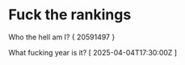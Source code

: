 # Fuck the rankings

Who the hell am I?
{ 20591497 }

What fucking year is it?
[ 2025-04-04T17:30:00Z ]
